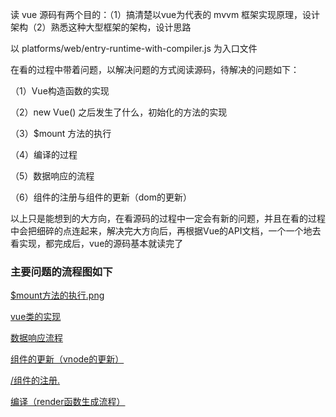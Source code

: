 读 vue 源码有两个目的：（1）搞清楚以vue为代表的 mvvm 框架实现原理，设计架构（2）熟悉这种大型框架的架构，设计思路

以 platforms/web/entry-runtime-with-compiler.js 为入口文件

在看的过程中带着问题，以解决问题的方式阅读源码，待解决的问题如下：

（1）Vue构造函数的实现

（2）new Vue() 之后发生了什么，初始化的方法的实现

（3）$mount 方法的执行

（4）编译的过程

（5）数据响应的流程

（6）组件的注册与组件的更新（dom的更新）

以上只是能想到的大方向，在看源码的过程中一定会有新的问题，并且在看的过程中会把细碎的点连起来，解决完大方向后，再根据Vue的API文档，一个一个地去看实现，都完成后，vue的源码基本就读完了


### 主要问题的流程图如下

<a href = "https://github.com/HanLess/vue-analysis/blob/master/flowImg/%24mount%E6%96%B9%E6%B3%95%E7%9A%84%E6%89%A7%E8%A1%8C.png">$mount方法的执行.png</a>

<a href="https://github.com/HanLess/vue-analysis/blob/master/flowImg/vue.png">vue类的实现</a>

<a href="https://github.com/HanLess/vue-analysis/blob/master/flowImg/%E6%95%B0%E6%8D%AE%E5%93%8D%E5%BA%94%E6%B5%81%E7%A8%8B.png">数据响应流程</a>

<a href="https://github.com/HanLess/vue-analysis/blob/master/flowImg/%E7%BB%84%E4%BB%B6%E7%9A%84%E6%9B%B4%E6%96%B0%EF%BC%88vnode%E7%9A%84%E6%9B%B4%E6%96%B0%EF%BC%89.png">组件的更新（vnode的更新）</a>

<a href="https://github.com/HanLess/vue-analysis/blob/master/flowImg/%E7%BB%84%E4%BB%B6%E7%9A%84%E6%B3%A8%E5%86%8C.png">/组件的注册.</a>

<a href="https://github.com/HanLess/vue-analysis/blob/master/flowImg/%E7%BC%96%E8%AF%91%EF%BC%88render%E5%87%BD%E6%95%B0%E7%94%9F%E6%88%90%E6%B5%81%E7%A8%8B%EF%BC%89.png">编译（render函数生成流程）</a>



